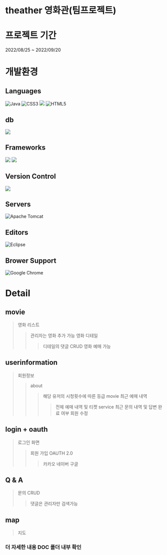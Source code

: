 # theather 영화관(팀프로젝트)

# 프로젝트 기간 
  2022/08/25 ~ 2022/09/20

# 개발환경

## Languages
![Java](https://img.shields.io/badge/java-%23ED8B00.svg?style=for-the-badge&logo=java&logoColor=white) ![CSS3](https://img.shields.io/badge/css3-%231572B6.svg?style=for-the-badge&logo=css3&logoColor=white) <img src="https://img.shields.io/badge/javascript-F7DF1E?style=for-the-badge&logo=javascript&logoColor=black"> ![HTML5](https://img.shields.io/badge/html5-%23E34F26.svg?style=for-the-badge&logo=html5&logoColor=white)

## db
<img src="https://img.shields.io/badge/mysql-4479A1?style=for-the-badge&logo=mysql&logoColor=white">

## Frameworks
<img src="https://img.shields.io/badge/bootstrap-7952B3?style=for-the-badge&logo=bootstrap&logoColor=white"> <img src="https://img.shields.io/badge/jQuery-0769AD?style=for-the-badge&logo=jquery&logoColor=white">

## Version Control
<img src="https://img.shields.io/badge/github-181717?style=for-the-badge&logo=github&logoColor=white">

##  Servers
![Apache Tomcat](https://img.shields.io/badge/apache%20tomcat-%23F8DC75.svg?style=for-the-badge&logo=apache-tomcat&logoColor=black)

## Editors
![Eclipse](https://img.shields.io/badge/Eclipse-FE7A16.svg?style=for-the-badge&logo=Eclipse&logoColor=white)

## Brower Support
![Google Chrome](https://img.shields.io/badge/Google%20Chrome-4285F4?style=for-the-badge&logo=GoogleChrome&logoColor=white)

# Detail
## movie
> 영화 리스트
> > 관리자는 영화 추가 가능
> > 영화 디테일
> > > 디테일의 댓글 CRUD
> > > 영화 예매 가능

## userinformation 
> 회원정보
> > about
> > > 해당 유저의 시청횟수에 따른 등급
> > movie
> > > 최근 예매 내역 
> > > > 전체 예매 내역 및 티켓 
> > service
> > > 최근 문의 내역 및 답변 완료 여부
> > 회원 수정

## login + oauth
> 로그인 화면
> > 회원 가입
> > OAUTH 2.0
> > > 카카오
> > > 네이버
> > > 구글

## Q & A
> 문의 CRUD
> > 댓글은 관리자만
> > 검색가능

## map
> 지도

### 더 자세한 내용 DOC 폴더 내부 확인

